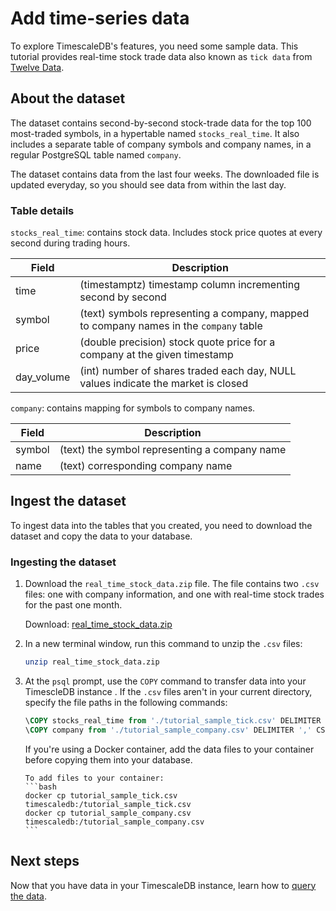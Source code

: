 # Add time-series data

To explore TimescaleDB's features, you need some sample data. This tutorial
provides real-time stock trade data also known as `tick data` from [Twelve
Data][twelve-data]. 

## About the dataset

The dataset contains second-by-second stock-trade data for the top 100
most-traded symbols, in a hypertable named `stocks_real_time`. It also includes
a separate table of company symbols and company names, in a regular PostgreSQL
table named `company`. 

The dataset contains data from the last four weeks. The downloaded file is
updated everyday, so you should see data from within the last day. 

### Table details


`stocks_real_time`: contains stock data. Includes stock price quotes at every second
during trading hours.

| Field | Description |
|-|-|
| time | (timestamptz) timestamp column incrementing second by second | 
| symbol | (text) symbols representing a company, mapped to company names in the `company` table | 
| price | (double precision) stock quote price for a company at the given timestamp |
| day_volume | (int) number of shares traded each day, NULL values indicate the market is closed | 

`company`: contains mapping for symbols to company names.

| Field | Description |
|-|-|
| symbol | (text) the symbol representing a company name |
| name | (text) corresponding company name |


## Ingest the dataset
To ingest data into the tables that you created, you need to download the
dataset and copy the data to your database. 

<procedure>

### Ingesting the dataset
1.  Download the `real_time_stock_data.zip` file. The file contains two `.csv`
    files: one with company information, and one with real-time stock trades for
    the past one month. 
    
    Download: <tag
    type="download">[real_time_stock_data.zip](https://assets.timescale.com/docs/downloads/get-started/real_time_stock_data.zip)</tag>
1.  In a new terminal window, run this command to unzip the `.csv` files:
    ```bash
    unzip real_time_stock_data.zip
    ```
1.  At the `psql` prompt, use the `COPY` command to transfer data into your
    TimescleDB instance . If the `.csv` files aren't in your current directory, specify
    the file paths in the following commands:
    ```sql
    \COPY stocks_real_time from './tutorial_sample_tick.csv' DELIMITER ',' CSV HEADER;
    \COPY company from './tutorial_sample_company.csv' DELIMITER ',' CSV HEADER;
    ```

    <highlight type="note">
    If you're using a Docker container, add the data files to your container before 
    copying them into your database.

        To add files to your container:
        ```bash
        docker cp tutorial_sample_tick.csv timescaledb:/tutorial_sample_tick.csv
        docker cp tutorial_sample_company.csv timescaledb:/tutorial_sample_company.csv
        ```
    </highlight>

</procedure>

## Next steps
Now that you have data in your TimescaleDB instance, learn how to [query the
data][query-data].


[twelve-data]: https://twelvedata.com/
[query-data]: /getting-started/query-data/

